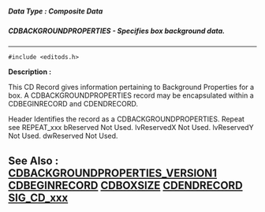 ##### Data Type : Composite Data
##### CDBACKGROUNDPROPERTIES - Specifies box background data.
---
```
#include <editods.h>
```
**Description :**

This CD Record gives information pertaining to Background Properties for a box. 
A CDBACKGROUNDPROPERTIES record may be encapsulated within a CDBEGINRECORD and 
CDENDRECORD.  

Header  Identifies the record as a CDBACKGROUNDPROPERTIES.
Repeat  see REPEAT_xxx 
bReserved  Not Used.
lvReservedX Not Used.
lvReservedY Not Used.
dwReserved Not Used.


**See Also :**
[CDBACKGROUNDPROPERTIES_VERSION1](/domino-c-api-docs/reference/Symb/CDBACKGROUNDPROPERTIES_VERSION1)
[CDBEGINRECORD](/domino-c-api-docs/reference/Data/CDBEGINRECORD)
[CDBOXSIZE](/domino-c-api-docs/reference/Data/CDBOXSIZE)
[CDENDRECORD](/domino-c-api-docs/reference/Data/CDENDRECORD)
[SIG_CD_xxx](/domino-c-api-docs/reference/Symb/SIG_CD_xxx)
---
